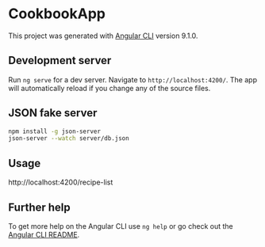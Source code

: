 # CookbookApp

This project was generated with [Angular CLI](https://github.com/angular/angular-cli) version 9.1.0.

## Development server

Run `ng serve` for a dev server. Navigate to `http://localhost:4200/`. The app will automatically reload if you change any of the source files.

## JSON fake server
```bash
npm install -g json-server
json-server --watch server/db.json
```

## Usage
http://localhost:4200/recipe-list

## Further help

To get more help on the Angular CLI use `ng help` or go check out the [Angular CLI README](https://github.com/angular/angular-cli/blob/master/README.md).
